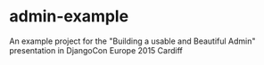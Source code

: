 # admin-example
An example project for the "Building a usable and Beautiful Admin" presentation in DjangoCon Europe 2015 Cardiff
